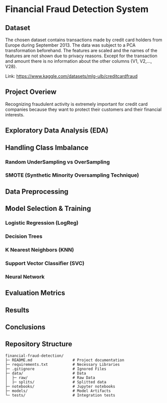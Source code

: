 # Financial Fraud Detection System

## Dataset

The chosen dataset contains transactions made by credit card holders from Europe during September 2013. The data was subject to a PCA transformation beforehand. The features are scaled and the names of the features are not shown due to privacy reasons. Except for the transaction and amount there is no information about the other columns {V1, V2,..., V28}.

Link: https://www.kaggle.com/datasets/mlg-ulb/creditcardfraud

## Project Overiew

Recognizing fraudulent activity is extremely important for credit card companies because they want to protect their customers and their financial interests. 

## Exploratory Data Analysis (EDA)


## Handling Class Imbalance
### Random UnderSampling vs OverSampling
### SMOTE (Synthetic Minority Oversampling Technique)


## Data Preprocessing

## Model Selection & Training
### Logistic Regression (LogReg)
### Decision Trees
### K Nearest Neighbors (KNN)
### Support Vector Classifier (SVC)
### Neural Network


## Evaluation Metrics


## Results


## Conclusions


## Repository Structure

```
financial-fraud-detection/
├─ README.md                  # Project documentation
├─ requirements.txt           # Necessary Libraries
├─ .gitignore                 # Ignored Files
├─ data/                      # Data
│  ├─ raw/                    # Raw Data 
│  ├─ splits/                 # Splitted data
├─ notebooks/                 # Jupyter notebooks
├─ models/                    # Model Artifacts
└─ tests/                     # Integration tests
```

